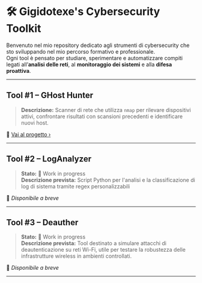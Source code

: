 # 🛠️ Gigidotexe's Cybersecurity Toolkit

Benvenuto nel mio repository dedicato agli strumenti di cybersecurity che sto sviluppando nel mio percorso formativo e professionale.  
Ogni tool è pensato per studiare, sperimentare e automatizzare compiti legati all’**analisi delle reti**, al **monitoraggio dei sistemi** e alla **difesa proattiva**.

---

## Tool #1 – GHost Hunter

> **Descrizione:** Scanner di rete che utilizza `nmap` per rilevare dispositivi attivi, confrontare risultati con scansioni precedenti e identificare nuovi host.  

📁 [Vai al progetto ›](https://github.com/Gigidotexe/GHost-Hunter)  

---

## Tool #2 – LogAnalyzer

> **Stato:** 🚧 Work in progress  
> **Descrizione prevista:** Script Python per l'analisi e la classificazione di log di sistema tramite regex personalizzabili

📁 *Disponibile a breve*

---

## Tool #3 – Deauther

> **Stato:** 🚧 Work in progress  
> **Descrizione prevista:** Tool destinato a simulare attacchi di deautenticazione su reti Wi-Fi, utile per testare la robustezza delle infrastrutture wireless in ambienti controllati.

📁 *Disponibile a breve*

---




